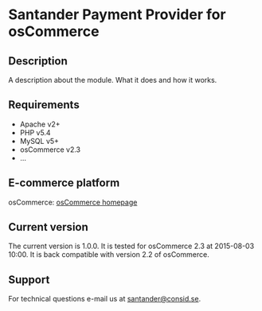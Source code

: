 # Santander Payment Provider for osCommerce

## Description
A description about the module. What it does and how it works.

## Requirements
* Apache v2+
* PHP v5.4
* MySQL v5+
* osCommerce v2.3
* ...

## E-commerce platform
osCommerce: [osCommerce homepage]

## Current version
The current version is 1.0.0. It is tested for osCommerce 2.3 at 2015-08-03 10:00.
It is back compatible with version 2.2 of osCommerce.

## Support
For technical questions e-mail us at santander@consid.se.

[osCommerce homepage]: http://www.oscommerce.com